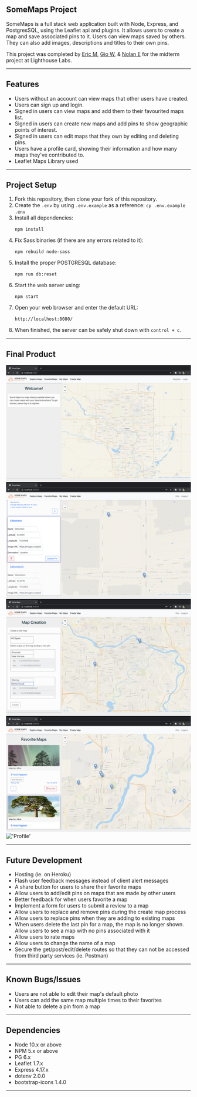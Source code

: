 ## SomeMaps Project

SomeMaps is a full stack web application built with Node, Express, and PostgresSQL, using the Leaflet api and plugins. It allows users to create a map and save associated pins to it. Users can view maps saved by others. They can also add images, descriptions and titles to their own pins.

This project was completed by [Eric M](https://github.com/ermurray), [Gio W](https://github.com/gwan93), & [Nolan E](https://github.com/Nolan-E) for the midterm project at Lighthouse Labs.
****
## Features

- Users without an account can view maps that other users have created.
- Users can sign up and login.
- Signed in users can view maps and add them to their favourited maps list.
- Signed in users can create new maps and add pins to show geographic points of interest.
- Signed in users can edit maps that they own by editing and deleting pins.
- Users have a profile card, showing their information and how many maps they've contributed to.
- Leaflet Maps Library used 
****
## Project Setup

1. Fork this repository, then clone your fork of this repository.
2. Create the `.env` by using `.env.example` as a reference: `cp .env.example .env`
3. Install all dependencies:
   ```shell
   npm install
   ```
4. Fix Sass binaries (if there are any errors related to it):
   ```shell
   npm rebuild node-sass
   ```
5. Install the proper POSTGRESQL database:
   ```shell
   npm run db:reset
   ```
6. Start the web server using:
     ```shell
     npm start
     ```
7. Open your web browser and enter the default URL:
     ```browser
     http://localhost:8080/
     ```
8. When finished, the server can be safely shut down with `control + c`.
****

## Final Product

!['Welcome'](https://github.com/Nolan-E/midterm/blob/nolan-fixes/docs/Welcome%20screen.png?raw=true)
<br>
!['Explore'](https://github.com/Nolan-E/midterm/blob/nolan-fixes/docs/Explore%20map.png?raw=true)
<br>
!['Create'](https://github.com/Nolan-E/midterm/blob/nolan-fixes/docs/Create%20map.png?raw=true)
<br>
!['Favourite'](https://github.com/Nolan-E/midterm/blob/nolan-fixes/docs/Favorite%20maps.png?raw=true)
<br>
!['Profile'](https://github.com/Nolan-E/midterm/blob/nolan-fixes/docs/Profile%20card.png?raw=true)
****

## Future Development

- Hosting (ie. on Heroku)
- Flash user feedback messages instead of client alert messages
- A share button for users to share their favorite maps
- Allow users to add/edit pins on maps that are made by other users
- Better feedback for when users favorite a map
- Implement a form for users to submit a review to a map
- Allow users to replace and remove pins during the create map process
- Allow users to replace pins when they are adding to existing maps
- When users delete the last pin for a map, the map is no longer shown. Allow users to see a map with no pins associated with it
- Allow users to rate maps 
- Allow users to change the name of a map
- Secure the get/post/edit/delete routes so that they can not be accessed from third party services (ie. Postman)
****

## Known Bugs/Issues

- Users are not able to edit their map's default photo
- Users can add the same map multiple times to their favorites
- Not able to delete a pin from a map
****

## Dependencies

- Node 10.x or above
- NPM 5.x or above
- PG 6.x
- Leaflet 1.7.x
- Express 4.17.x
- dotenv 2.0.0
- bootstrap-icons 1.4.0
****
